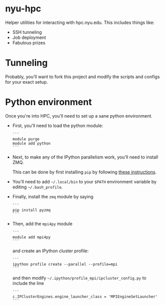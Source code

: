 nyu-hpc
=======

Helper utilities for interacting with hpc.nyu.edu.  This includes things like:

* SSH tunneling
* Job deployment
* Fabulous prizes


Tunneling
=========
Probably, you'll want to fork this project and modify the scripts and configs for your exact setup.


Python environment
==================

Once you're into HPC, you'll need to set up a sane python environment.

* First, you'll need to load the python module:

      ```
      module purge
      module add python
      ```

* Next, to make any of the IPython parallelism work, you'll need to install ZMQ.

  This can be done by first installing `pip` by following 
  [these instructions](https://pip.pypa.io/en/latest/installing.html).

* You'll need to add `~/.local/bin` to your `$PATH` environment variable by 
  editing `~/.bash_profile`.

* Finally, install the `zmq` module by saying

      ```
      pip install pyzmq
      ```

* Then, add the `mpi4py` module

      ```
      module add mpi4py
      ```

  and create an IPython cluster profile:

      ```
      ipython profile create --parallel --profile=mpi
      ```

  and then modify `~/.ipython/profile_mpi/ipcluster_config.py` to include the line

      ```
      c.IPClusterEngines.engine_launcher_class = 'MPIEngineSetLauncher' 
      ```


